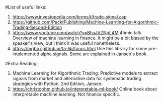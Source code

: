 #List of useful links:

1. https://www.investopedia.com/terms/t/trade-signal.asp
2. https://github.com/PacktPublishing/Machine-Learning-for-Algorithmic-Trading-Second-Edition
3. https://www.youtube.com/watch?v=BhaJVZNpL4M
	45min talk. Overview of machine learning in finance. It might be a bit biased by the speaker's view, but I think it was useful nonetheless. 
4. https://mrjbq7.github.io/ta-lib/funcs.html Use this library for some pre-implemented alpha signals. Some are explained in Jansen's book.


#Extra Reading:

1. Machine Learning for Algorithmic Trading: Predictive models to extract signals from market and alternative data for systematic trading strategies with Python, 2nd Edition, Jansen.
2. https://christophm.github.io/interpretable-ml-book/    Online book about interpretable machine learning. Not finance specific.  
